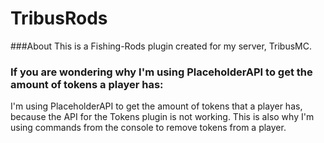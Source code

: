 # TribusRods
###About
This is a Fishing-Rods plugin created for my server, TribusMC.
### If you are wondering why I'm using PlaceholderAPI to get the amount of tokens a player has:
I'm using PlaceholderAPI to get the amount of tokens that a player has, because the API for the Tokens plugin is not working. This is also why I'm using commands from the console to remove tokens from a player.
